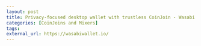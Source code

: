 ```yaml
---
layout: post
title: Privacy-focused desktop wallet with trustless CoinJoin - Wasabi
categories: [CoinJoins and Mixers]
tags: 
external_url: https://wasabiwallet.io/
---
```

